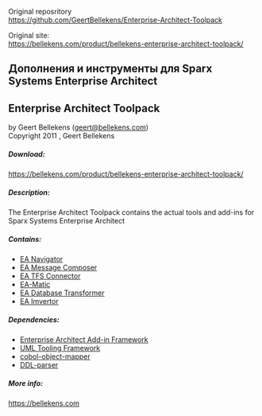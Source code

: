 Original reposritory    
https://github.com/GeertBellekens/Enterprise-Architect-Toolpack      

Original site:    
https://bellekens.com/product/bellekens-enterprise-architect-toolpack/     

## Дополнения и инструменты для Sparx Systems Enterprise Architect

## Enterprise Architect Toolpack

by Geert Bellekens (geert@bellekens.com)  
Copyright 2011 , Geert Bellekens

##### Download:  
https://bellekens.com/product/bellekens-enterprise-architect-toolpack/

##### Description:  
The Enterprise Architect Toolpack contains the actual tools and add-ins for Sparx Systems Enterprise Architect

##### Contains:
- [EA Navigator](https://bellekens.com/ea-navigator/)
- [EA Message Composer](https://bellekens.com/ecdm-message-composer/)
- [EA TFS Connector](https://bellekens.com/ea-tfs-connector/)
- [EA-Matic](https://bellekens.com/ea-matic/)
- [EA Database Transformer](https://bellekens.com/ea-database-transformer/)
- [EA Imvertor](https://bellekens.com/ea-imvertor/)


##### Dependencies:
- [Enterprise Architect Add-in Framework](https://github.com/GeertBellekens/Enterprise-Architect-Add-in-Framework)
- [UML Tooling Framework](https://github.com/GeertBellekens/UML-Tooling-Framework)
- [cobol-object-mapper](https://github.com/GeertBellekens/cobol-object-mapper)
- [DDL-parser](https://github.com/GeertBellekens/DDL-Parser)

##### More info:
https://bellekens.com
